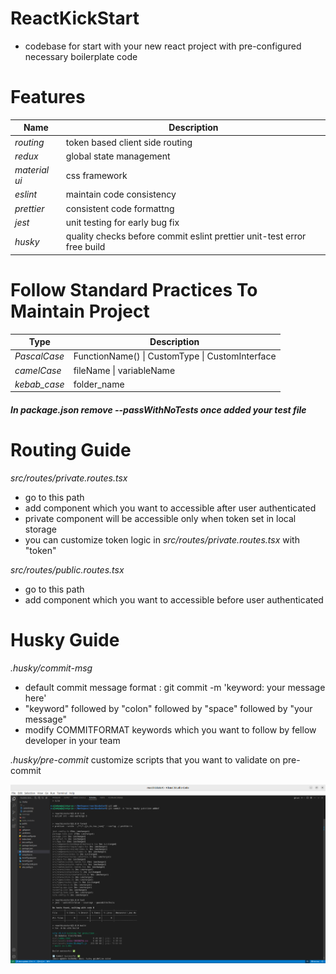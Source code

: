 # ReactKickStart

- codebase for start with your new react project with pre-configured necessary boilerplate code

# Features

| Name          | Description                                                             |
| ------------- | ----------------------------------------------------------------------- |
| _routing_     | token based client side routing                                         |
| _redux_       | global state management                                                 |
| _material ui_ | css framework                                                           |
| _eslint_      | maintain code consistency                                               |
| _prettier_    | consistent code formattng                                               |
| _jest_        | unit testing for early bug fix                                          |
| _husky_       | quality checks before commit eslint prettier unit-test error free build |

# Follow Standard Practices To Maintain Project

| Type         | Description                                     |
| ------------ | ----------------------------------------------- |
| _PascalCase_ | FunctionName() \| CustomType \| CustomInterface |
| _camelCase_  | fileName \| variableName                        |
| _kebab_case_ | folder_name                                     |

##### In package.json remove --passWithNoTests once added your test file

# Routing Guide

_src/routes/private.routes.tsx_

- go to this path
- add component which you want to accessible after user authenticated
- private component will be accessible only when token set in local storage
- you can customize token logic in _src/routes/private.routes.tsx_ with "token"

_src/routes/public.routes.tsx_

- go to this path
- add component which you want to accessible before user authenticated

# Husky Guide

_.husky/commit-msg_

- default commit message format : git commit -m 'keyword: your message here'
- "keyword" followed by "colon" followed by "space" followed by "your message"
- modify COMMITFORMAT keywords which you want to follow by fellow developer in your team

_.husky/pre-commit_
customize scripts that you want to validate on pre-commit

![alt text](public/Guide.png)
